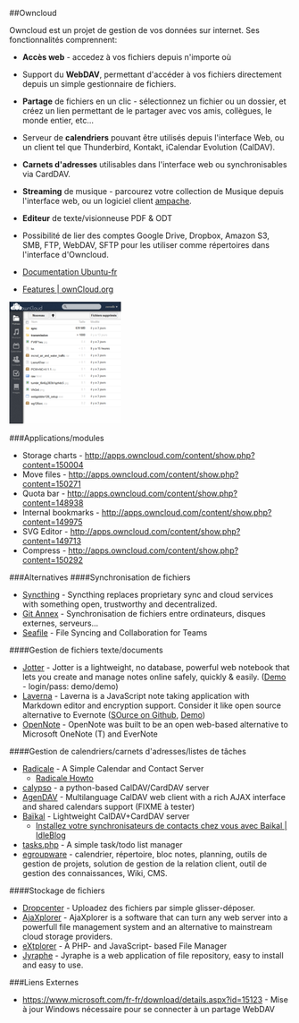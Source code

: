 ##Owncloud



Owncloud est un projet de gestion de vos données sur internet. Ses fonctionnalités comprennent:
  * **Accès web** - accedez à vos fichiers depuis n'importe où
  * [](../images/folder.png) Support du **WebDAV**, permettant d'accéder à vos fichiers directement depuis un simple gestionnaire de fichiers.
  * **Partage** de fichiers en un clic - sélectionnez un fichier ou un dossier, et créez un lien permettant de le partager avec vos amis, collègues, le monde entier, etc...
  * Serveur de **calendriers** pouvant être utilisés depuis l'interface Web, ou un client tel que Thunderbird, Kontakt, iCalendar Evolution (CalDAV).
  * **Carnets d'adresses** utilisables dans l'interface web ou synchronisables via CardDAV.
  * **Streaming** de musique - parcourez votre collection de Musique depuis l'interface web, ou un logiciel client [ampache](https://en.wikipedia.org/wiki/Ampache#Extensions_.2F_APIs).
  * **Editeur** de texte/visionneuse PDF & ODT
  * Possibilité de lier des comptes Google Drive, Dropbox, Amazon S3, SMB, FTP, WebDAV, SFTP pour les utiliser comme répertoires dans l'interface d'Owncloud.


  * [Documentation Ubuntu-fr](http://doc.ubuntu-fr.org/owncloud)
  * [Features | ownCloud.org](http://owncloud.org/features/)

[![](../images/thumbs/owncloud-mobile._thumb.png)](../images/owncloud-mobile.png)

###Applications/modules
  * Storage charts - http://apps.owncloud.com/content/show.php?content=150004
  * Move files - http://apps.owncloud.com/content/show.php?content=150271
  * Quota bar - http://apps.owncloud.com/content/show.php?content=148938
  * Internal bookmarks - http://apps.owncloud.com/content/show.php?content=149975
  * SVG Editor - http://apps.owncloud.com/content/show.php?content=149713
  * Compress - http://apps.owncloud.com/content/show.php?content=150292

###Alternatives
####Synchronisation de fichiers
  * [Syncthing](http://syncthing.net/) - Syncthing replaces proprietary sync and cloud services with something open, trustworthy and decentralized.
  * [Git Annex](http://git-annex.branchable.com/assistant/quickstart/) - Synchronisation de fichiers entre ordinateurs, disques externes, serveurs...
  * [Seafile](http://seafile.com/en/home/) - File Syncing and Collaboration for Teams

####Gestion de fichiers texte/documents
  * [Jotter](https://github.com/yosko/jotter) - Jotter is a lightweight, no database, powerful web notebook that lets you create and manage notes online safely, quickly & easily. ([Demo](http://tools.yosko.net/demos/jotter/) - login/pass: demo/demo)
  * [Laverna](https://laverna.cc/) - Laverna is a JavaScript note taking application with Markdown editor and encryption support. Consider it like open source alternative to Evernote ([SOurce on Github](https://github.com/Laverna/laverna), [Demo](https://laverna.cc/index.html#notes))
 * [OpenNote](https://github.com/FoxUSA/OpenNote) - OpenNote was built to be an open web-based alternative to Microsoft OneNote (T) and EverNote


####Gestion de calendriers/carnets d'adresses/listes de tâches
  * [Radicale](http://radicale.org/) - A Simple Calendar and Contact Server
    * [Radicale Howto](http://www.techrepublic.com/blog/opensource/create-an-easy-to-use-linux-calendar-sharing-server/2042)
  * [calypso](http://keithp.com/calypso/) - a python-based CalDAV/CardDAV server
  * [AgenDAV](http://agendav.org/) - Multilanguage CalDAV web client with a rich AJAX interface and shared calendars support (FIXME à tester)
  * [Baïkal](http://baikal.codr.fr/) - Lightweight CalDAV+CardDAV server
    * [Installez votre synchronisateurs de contacts chez vous avec Baikal | IdleBlog](http://blog.idleman.fr/?p=2337)
  * [tasks.php](https://github.com/RaymiiOrg/tasks.php) - A simple task/todo list manager
  * [egroupware](http://www.egroupware.org/) - calendrier, répertoire, bloc notes,  planning, outils de gestion de projets, solution de gestion de la relation client, outil de gestion des connaissances, Wiki, CMS.

####Stockage de fichiers
  * [Dropcenter](http://projet.idleman.fr/dropcenter/) - Uploadez des fichiers par simple glisser-déposer.
  * [AjaXplorer](http://ajaxplorer.info/) - AjaXplorer is a software that can turn any web server into a powerfull file management system and an alternative to mainstream cloud storage providers.
  * [eXtplorer](http://extplorer.sourceforge.net/) - A PHP- and JavaScript- based File Manager
  * [Jyraphe](http://home.gna.org/jyraphe/) - Jyraphe is a web application of file repository, easy to install and easy to use.






  
###Liens Externes
 * https://www.microsoft.com/fr-fr/download/details.aspx?id=15123 - Mise à jour Windows nécessaire pour se connecter à un partage WebDAV
